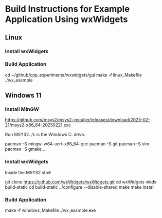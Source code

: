 # Build Instructions for Example Application Using wxWidgets


## Linux

### Install wxWidgets

### Build Application

cd ~/github/cpp_experiments/wxwidgets/gui
make -f linux_Makefile
./wx_example

## Windows 11

### Install MinGW

https://github.com/msys2/msys2-installer/releases/download/2025-02-21/msys2-x86_64-20250221.exe

Run MSYS2. /c is the Windows C: drive.

pacman -S mingw-w64-ucrt-x86_64-gcc
pacman -S git
pacman -S vim
pacman -S gmake
...

### Install wxWidgets

Inside the MSYS2 shell

git clone https://github.com/wxWidgets/wxWidgets.git
cd wxWidgets
mkdir build-static 
cd build-static
../configure --disable-shared
make
make install

### Build Application

make -f windows_Makefile
./wx_example.exe

